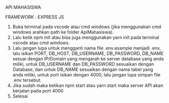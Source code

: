 API MAHASISWA


FRAMEWORK : EXPRESS JS

<!-- CARA START API MENGGUNAKAN NPM-->
1. Buka terminal pada vscode atau cmd windows (jika menggunakan cmd windows arahkan path ke folder ApiMahasiswa).
2. Lalu ketik npm init atau bisa juga menggunakan yarn init pada terminal vscode atau cmd windows.
3. Lalu jangan lupa untuk mengganti nama file .env.example menjadi .env, lalu isikan PORT, DB_HOST, DB_USERNAME, DB_PASSWORD, DB_NAME sesuai dengan IP/Domain yang mengarah ke server database yang anda miliki, untuk DB_USERNAME dan DB_PASSWORD sesuaikan dengan Database, dan untuk DB_NAME sesuaikan dengan nama tabel yang anda miliki, untuk port isikan dengan 4000, lalu jangan lupa simpan file .env tersebut.
4. Jika sudah maka ketikan npm start atau yarn start maka server API akan berjalan pada port 4000
5. Selesai
